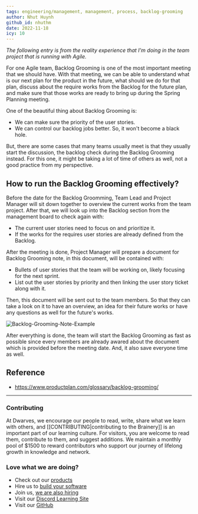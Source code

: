 ```yaml
---
tags: engineering/management, management, process, backlog-grooming
author: Nhut Huynh
github_id: nhuthm
date: 2022-11-18
icy: 10
---
```


*The following entry is from the reality experience that I'm doing in the team project that is running with Agile.*

For one Agile team, Backlog Grooming is one of the most important meeting that we should have. With that meeting, we can be able to understand what is our next plan for the product in the future, what should we do for that plan, discuss about the require works from the Backlog for the future plan, and make sure that those works are ready to bring up during the Spring Planning meeting.

One of the beautiful thing about Backlog Grooming is:
- We can make sure the priority of the user stories.
- We can control our backlog jobs better. So, it won't become a black hole.

But, there are some cases that many teams usually meet is that they usually start the discussion, the backlog check during the Backlog Grooming instead. For this one, it might be taking a lot of time of others as well, not a good practice from my perspective.

## How to run the Backlog Grooming effectively?
Before the date for the Backlog Groomming, Team Lead and Project Manager will sit down together to overview the current works from the team project. After that, we will look up into the Backlog section from the management board to check again with:
- The current user stories need to focus on and prioritize it.
- If the works for the requires user stories are already defined from the Backlog.

After the meeting is done, Project Manager will prepare a document for Backlog Grooming note, in this document, will be contained with:
- Bullets of user stories that the team will be working on, likely focusing for the next sprint.
- List out the user stories by priority and then linking the user story ticket along with it.

Then, this document will be sent out to the team members. So that they can take a look on it to have an overview, an idea for their future works or have any questions as well for the future's works.

![Backlog-Grooming-Note-Example](_assets/backlog_grooming_note_example.png)

After everything is done, the team will start the Backlog Grooming as fast as possible since every members are already awared about the document which is provided before the meeting date. And, it also save everyone time as well.

## Reference
- https://www.productplan.com/glossary/backlog-grooming/

---
<!-- cta -->

### Contributing
At Dwarves, we encourage our people to read, write, share what we learn with others, and [[CONTRIBUTING|contributing to the Brainery]] is an important part of our learning culture. For visitors, you are welcome to read them, contribute to them, and suggest additions. We maintain a monthly pool of $1500 to reward contributors who support our journey of lifelong growth in knowledge and network.

### Love what we are doing?
- Check out our [products](https://superbits.co)
- Hire us to [build your software](https://d.foundation)
- Join us, [we are also hiring](https://github.com/dwarvesf/WeAreHiring)
- Visit our [Discord Learning Site](https://discord.gg/dzNBpNTVEZ)
- Visit our [GitHub](https://github.com/dwarvesf)
